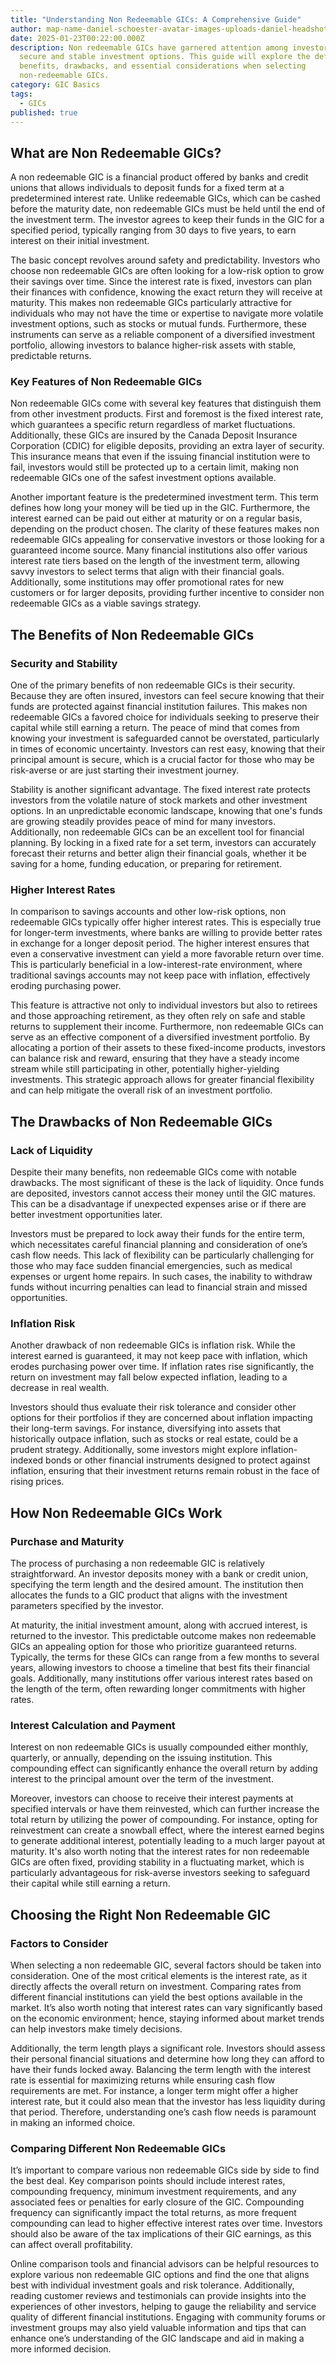 ```yaml
---
title: "Understanding Non Redeemable GICs: A Comprehensive Guide"
author: map-name-daniel-schoester-avatar-images-uploads-daniel-headshot-jpg-role-financial-writer-bio-daniel-is-an-expert-on-travel-finance-and-seo-he-grew-up-in-toronto-receiving-an-honours-bba-finance-from-wilfrid-laurier-universi
date: 2025-01-23T00:22:00.000Z
description: Non redeemable GICs have garnered attention among investors seeking
  secure and stable investment options. This guide will explore the definition,
  benefits, drawbacks, and essential considerations when selecting
  non-redeemable GICs.
category: GIC Basics
tags:
  - GICs
published: true
---
```

## What are Non Redeemable GICs?

A non redeemable GIC is a financial product offered by banks and credit unions that allows individuals to deposit funds for a fixed term at a predetermined interest rate. Unlike redeemable GICs, which can be cashed before the maturity date, non redeemable GICs must be held until the end of the investment term. The investor agrees to keep their funds in the GIC for a specified period, typically ranging from 30 days to five years, to earn interest on their initial investment.

The basic concept revolves around safety and predictability. Investors who choose non redeemable GICs are often looking for a low-risk option to grow their savings over time. Since the interest rate is fixed, investors can plan their finances with confidence, knowing the exact return they will receive at maturity. This makes non redeemable GICs particularly attractive for individuals who may not have the time or expertise to navigate more volatile investment options, such as stocks or mutual funds. Furthermore, these instruments can serve as a reliable component of a diversified investment portfolio, allowing investors to balance higher-risk assets with stable, predictable returns.

### Key Features of Non Redeemable GICs

Non redeemable GICs come with several key features that distinguish them from other investment products. First and foremost is the fixed interest rate, which guarantees a specific return regardless of market fluctuations. Additionally, these GICs are insured by the Canada Deposit Insurance Corporation (CDIC) for eligible deposits, providing an extra layer of security. This insurance means that even if the issuing financial institution were to fail, investors would still be protected up to a certain limit, making non redeemable GICs one of the safest investment options available.

Another important feature is the predetermined investment term. This term defines how long your money will be tied up in the GIC. Furthermore, the interest earned can be paid out either at maturity or on a regular basis, depending on the product chosen. The clarity of these features makes non redeemable GICs appealing for conservative investors or those looking for a guaranteed income source. Many financial institutions also offer various interest rate tiers based on the length of the investment term, allowing savvy investors to select terms that align with their financial goals. Additionally, some institutions may offer promotional rates for new customers or for larger deposits, providing further incentive to consider non redeemable GICs as a viable savings strategy.

## The Benefits of Non Redeemable GICs

### Security and Stability

One of the primary benefits of non redeemable GICs is their security. Because they are often insured, investors can feel secure knowing that their funds are protected against financial institution failures. This makes non redeemable GICs a favored choice for individuals seeking to preserve their capital while still earning a return. The peace of mind that comes from knowing your investment is safeguarded cannot be overstated, particularly in times of economic uncertainty. Investors can rest easy, knowing that their principal amount is secure, which is a crucial factor for those who may be risk-averse or are just starting their investment journey.

Stability is another significant advantage. The fixed interest rate protects investors from the volatile nature of stock markets and other investment options. In an unpredictable economic landscape, knowing that one's funds are growing steadily provides peace of mind for many investors. Additionally, non redeemable GICs can be an excellent tool for financial planning. By locking in a fixed rate for a set term, investors can accurately forecast their returns and better align their financial goals, whether it be saving for a home, funding education, or preparing for retirement.

### Higher Interest Rates

In comparison to savings accounts and other low-risk options, non redeemable GICs typically offer higher interest rates. This is especially true for longer-term investments, where banks are willing to provide better rates in exchange for a longer deposit period. The higher interest ensures that even a conservative investment can yield a more favorable return over time. This is particularly beneficial in a low-interest-rate environment, where traditional savings accounts may not keep pace with inflation, effectively eroding purchasing power.

This feature is attractive not only to individual investors but also to retirees and those approaching retirement, as they often rely on safe and stable returns to supplement their income. Furthermore, non redeemable GICs can serve as an effective component of a diversified investment portfolio. By allocating a portion of their assets to these fixed-income products, investors can balance risk and reward, ensuring that they have a steady income stream while still participating in other, potentially higher-yielding investments. This strategic approach allows for greater financial flexibility and can help mitigate the overall risk of an investment portfolio.

## The Drawbacks of Non Redeemable GICs

### Lack of Liquidity

Despite their many benefits, non redeemable GICs come with notable drawbacks. The most significant of these is the lack of liquidity. Once funds are deposited, investors cannot access their money until the GIC matures. This can be a disadvantage if unexpected expenses arise or if there are better investment opportunities later.

Investors must be prepared to lock away their funds for the entire term, which necessitates careful financial planning and consideration of one’s cash flow needs. This lack of flexibility can be particularly challenging for those who may face sudden financial emergencies, such as medical expenses or urgent home repairs. In such cases, the inability to withdraw funds without incurring penalties can lead to financial strain and missed opportunities.

### Inflation Risk

Another drawback of non redeemable GICs is inflation risk. While the interest earned is guaranteed, it may not keep pace with inflation, which erodes purchasing power over time. If inflation rates rise significantly, the return on investment may fall below expected inflation, leading to a decrease in real wealth.

Investors should thus evaluate their risk tolerance and consider other options for their portfolios if they are concerned about inflation impacting their long-term savings. For instance, diversifying into assets that historically outpace inflation, such as stocks or real estate, could be a prudent strategy. Additionally, some investors might explore inflation-indexed bonds or other financial instruments designed to protect against inflation, ensuring that their investment returns remain robust in the face of rising prices.

## How Non Redeemable GICs Work

### Purchase and Maturity

The process of purchasing a non redeemable GIC is relatively straightforward. An investor deposits money with a bank or credit union, specifying the term length and the desired amount. The institution then allocates the funds to a GIC product that aligns with the investment parameters specified by the investor.

At maturity, the initial investment amount, along with accrued interest, is returned to the investor. This predictable outcome makes non redeemable GICs an appealing option for those who prioritize guaranteed returns. Typically, the terms for these GICs can range from a few months to several years, allowing investors to choose a timeline that best fits their financial goals. Additionally, many institutions offer various interest rates based on the length of the term, often rewarding longer commitments with higher rates.

### Interest Calculation and Payment

Interest on non redeemable GICs is usually compounded either monthly, quarterly, or annually, depending on the issuing institution. This compounding effect can significantly enhance the overall return by adding interest to the principal amount over the term of the investment.

Moreover, investors can choose to receive their interest payments at specified intervals or have them reinvested, which can further increase the total return by utilizing the power of compounding. For instance, opting for reinvestment can create a snowball effect, where the interest earned begins to generate additional interest, potentially leading to a much larger payout at maturity. It's also worth noting that the interest rates for non redeemable GICs are often fixed, providing stability in a fluctuating market, which is particularly advantageous for risk-averse investors seeking to safeguard their capital while still earning a return.

## Choosing the Right Non Redeemable GIC

### Factors to Consider

When selecting a non redeemable GIC, several factors should be taken into consideration. One of the most critical elements is the interest rate, as it directly affects the overall return on investment. Comparing rates from different financial institutions can yield the best options available in the market. It’s also worth noting that interest rates can vary significantly based on the economic environment; hence, staying informed about market trends can help investors make timely decisions.

Additionally, the term length plays a significant role. Investors should assess their personal financial situations and determine how long they can afford to have their funds locked away. Balancing the term length with the interest rate is essential for maximizing returns while ensuring cash flow requirements are met. For instance, a longer term might offer a higher interest rate, but it could also mean that the investor has less liquidity during that period. Therefore, understanding one’s cash flow needs is paramount in making an informed choice.

### Comparing Different Non Redeemable GICs

It’s important to compare various non redeemable GICs side by side to find the best deal. Key comparison points should include interest rates, compounding frequency, minimum investment requirements, and any associated fees or penalties for early closure of the GIC. Compounding frequency can significantly impact the total returns, as more frequent compounding can lead to higher effective interest rates over time. Investors should also be aware of the tax implications of their GIC earnings, as this can affect overall profitability.

Online comparison tools and financial advisors can be helpful resources to explore various non redeemable GIC options and find the one that aligns best with individual investment goals and risk tolerance. Additionally, reading customer reviews and testimonials can provide insights into the experiences of other investors, helping to gauge the reliability and service quality of different financial institutions. Engaging with community forums or investment groups may also yield valuable information and tips that can enhance one’s understanding of the GIC landscape and aid in making a more informed decision.

